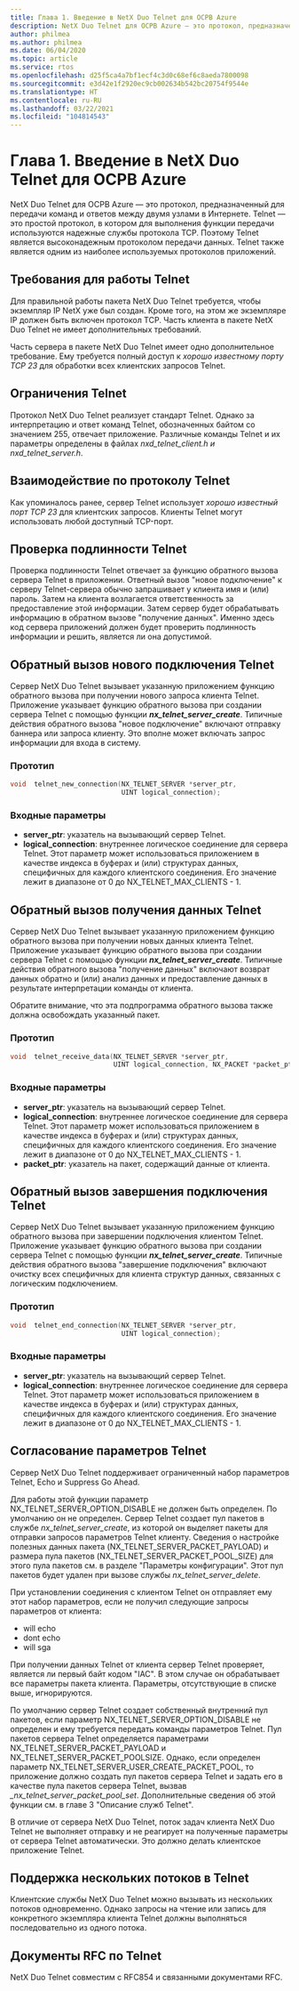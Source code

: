 ```yaml
---
title: Глава 1. Введение в NetX Duo Telnet для ОСРВ Azure
description: NetX Duo Telnet для ОСРВ Azure — это протокол, предназначенный для передачи команд и ответов между двумя узлами в Интернете.
author: philmea
ms.author: philmea
ms.date: 06/04/2020
ms.topic: article
ms.service: rtos
ms.openlocfilehash: d25f5ca4a7bf1ecf4c3d0c68ef6c8aeda7800098
ms.sourcegitcommit: e3d42e1f2920ec9cb002634b542bc20754f9544e
ms.translationtype: HT
ms.contentlocale: ru-RU
ms.lasthandoff: 03/22/2021
ms.locfileid: "104814543"
---
```

# <a name="chapter-1---introduction-to-the-azure-rtos-netx-duo-telnet"></a>Глава 1. Введение в NetX Duo Telnet для ОСРВ Azure

NetX Duo Telnet для ОСРВ Azure — это протокол, предназначенный для передачи команд и ответов между двумя узлами в Интернете. Telnet — это простой протокол, в котором для выполнения функции передачи используются надежные службы протокола TCP. Поэтому Telnet является высоконадежным протоколом передачи данных. Telnet также является одним из наиболее используемых протоколов приложений.

## <a name="telnet-requirements"></a>Требования для работы Telnet

Для правильной работы пакета NetX Duo Telnet требуется, чтобы экземпляр IP NetX уже был создан. Кроме того, на этом же экземпляре IP должен быть включен протокол TCP. Часть клиента в пакете NetX Duo Telnet не имеет дополнительных требований.

Часть сервера в пакете NetX Duo Telnet имеет одно дополнительное требование. Ему требуется полный доступ к *хорошо известному порту TCP 23* для обработки всех клиентских запросов Telnet.

## <a name="telnet-constraints"></a>Ограничения Telnet 

Протокол NetX Duo Telnet реализует стандарт Telnet. Однако за интерпретацию и ответ команд Telnet, обозначенных байтом со значением 255, отвечает приложение. Различные команды Telnet и их параметры определены в файлах *nxd_telnet_client.h и nxd_telnet_server.h*.

## <a name="telnet-communication"></a>Взаимодействие по протоколу Telnet

Как упоминалось ранее, сервер Telnet использует *хорошо известный порт TCP 23* для клиентских запросов. Клиенты Telnet могут использовать любой доступный TCP-порт.

## <a name="telnet-authentication"></a>Проверка подлинности Telnet

Проверка подлинности Telnet отвечает за функцию обратного вызова сервера Telnet в приложении. Ответный вызов "новое подключение" к серверу Telnet-сервера обычно запрашивает у клиента имя и (или) пароль. Затем на клиента возлагается ответственность за предоставление этой информации. Затем сервер будет обрабатывать информацию в обратном вызове "получение данных". Именно здесь код сервера приложений должен будет проверить подлинность информации и решить, является ли она допустимой.

## <a name="telnet-new-connection-callback"></a>Обратный вызов нового подключения Telnet

Сервер NetX Duo Telnet вызывает указанную приложением функцию обратного вызова при получении нового запроса клиента Telnet. Приложение указывает функцию обратного вызова при создании сервера Telnet с помощью функции ***nx_telnet_server_create***. Типичные действия обратного вызова "новое подключение" включают отправку баннера или запроса клиенту. Это вполне может включать запрос информации для входа в систему.

### <a name="prototype"></a>Прототип

```c
void  telnet_new_connection(NX_TELNET_SERVER *server_ptr, 
                            UINT logical_connection);
```

### <a name="input-parameters"></a>Входные параметры

- **server_ptr**: указатель на вызывающий сервер Telnet.
- **logical_connection**: внутреннее логическое соединение для сервера Telnet. Этот параметр может использоваться приложением в качестве индекса в буферах и (или) структурах данных, специфичных для каждого клиентского соединения. Его значение лежит в диапазоне от 0 до NX_TELNET_MAX_CLIENTS - 1.

## <a name="telnet-receive-data-callback"></a>Обратный вызов получения данных Telnet

Сервер NetX Duo Telnet вызывает указанную приложением функцию обратного вызова при получении новых данных клиента Telnet. Приложение указывает функцию обратного вызова при создании сервера Telnet с помощью функции ***nx_telnet_server_create***. Типичные действия обратного вызова "получение данных" включают возврат данных обратно и (или) анализ данных и предоставление данных в результате интерпретации команды от клиента.

Обратите внимание, что эта подпрограмма обратного вызова также должна освобождать указанный пакет.

### <a name="prototype"></a>Прототип

```c
void  telnet_receive_data(NX_TELNET_SERVER *server_ptr, 
                          UINT logical_connection, NX_PACKET *packet_ptr);
```
### <a name="input-parameters"></a>Входные параметры

- **server_ptr**: указатель на вызывающий сервер Telnet.
- **logical_connection**: внутреннее логическое соединение для сервера Telnet. Этот параметр может использоваться приложением в качестве индекса в буферах и (или) структурах данных, специфичных для каждого клиентского соединения. Его значение лежит в диапазоне от 0 до NX_TELNET_MAX_CLIENTS - 1.
- **packet_ptr**: указатель на пакет, содержащий данные от клиента.

## <a name="telnet-end-connection-callback"></a>Обратный вызов завершения подключения Telnet

Сервер NetX Duo Telnet вызывает указанную приложением функцию обратного вызова при завершении подключения клиентом Telnet. Приложение указывает функцию обратного вызова при создании сервера Telnet с помощью функции ***nx_telnet_server_create***. Типичные действия обратного вызова "завершение подключения" включают очистку всех специфичных для клиента структур данных, связанных с логическим подключением.

### <a name="prototype"></a>Прототип
```c
void  telnet_end_connection(NX_TELNET_SERVER *server_ptr, 
                            UINT logical_connection);
```

### <a name="input-parameters"></a>Входные параметры

- **server_ptr**: указатель на вызывающий сервер Telnet.
- **logical_connection**: внутреннее логическое соединение для сервера Telnet. Этот параметр может использоваться приложением в качестве индекса в буферах и (или) структурах данных, специфичных для каждого клиентского соединения. Его значение лежит в диапазоне от 0 до NX_TELNET_MAX_CLIENTS - 1.

## <a name="telnet-option-negotiation"></a>Согласование параметров Telnet

Сервер NetX Duo Telnet поддерживает ограниченный набор параметров Telnet, Echo и Suppress Go Ahead.

Для работы этой функции параметр NX_TELNET_SERVER_OPTION_DISABLE не должен быть определен. По умолчанию он не определен. Сервер Telnet создает пул пакетов в службе *nx_telnet_server_create*, из которой он выделяет пакеты для отправки запросов параметров Telnet клиенту. Сведения о настройке полезных данных пакета (NX_TELNET_SERVER_PACKET_PAYLOAD) и размера пула пакетов (NX_TELNET_SERVER_PACKET_POOL_SIZE) для этого пула пакетов см. в разделе "Параметры конфигурации". Этот пул пакетов будет удален при вызове службы *nx_telnet_server_delete*.

При установлении соединения с клиентом Telnet он отправляет ему этот набор параметров, если не получил следующие запросы параметров от клиента:

- will echo
- dont echo
- will sga

При получении данных Telnet от клиента сервер Telnet проверяет, является ли первый байт кодом "IAC". В этом случае он обрабатывает все параметры пакета клиента. Параметры, отсутствующие в списке выше, игнорируются.

По умолчанию сервер Telnet создает собственный внутренний пул пакетов, если параметр NX_TELNET_SERVER_OPTION_DISABLE не определен и ему требуется передать команды параметров Telnet. Пул пакетов сервера Telnet определяется параметрами NX_TELNET_SERVER_PACKET_PAYLOAD и NX_TELNET_SERVER_PACKET_POOLSIZE. Однако, если определен параметр NX_TELNET_SERVER_USER_CREATE_PACKET_POOL, то приложение должно создать пул пакетов сервера Telnet и задать его в качестве пула пакетов сервера Telnet, вызвав *_nx_telnet_server_packet_pool_set*. Дополнительные сведения об этой функции см. в главе 3 "Описание служб Telnet".

В отличие от сервера NetX Duo Telnet, поток задач клиента NetX Duo Telnet не выполняет отправку и не реагирует на полученные параметры от сервера Telnet автоматически. Это должно делать клиентское приложение Telnet.

## <a name="telnet-multi-thread-support"></a>Поддержка нескольких потоков в Telnet

Клиентские службы NetX Duo Telnet можно вызывать из нескольких потоков одновременно. Однако запросы на чтение или запись для конкретного экземпляра клиента Telnet должны выполняться последовательно из одного потока.

## <a name="telnet-rfcs"></a>Документы RFC по Telnet

NetX Duo Telnet совместим с RFC854 и связанными документами RFC.
